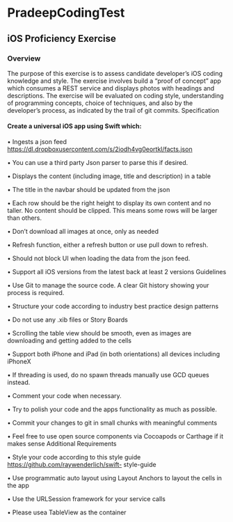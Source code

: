 # PradeepCodingTest

## iOS Proficiency Exercise



### Overview



The purpose of this exercise is to assess candidate developer’s iOS coding knowledge and style. The exercise involves build a “proof of concept” app which consumes a REST service and displays photos with headings and descriptions. The exercise will be evaluated on coding style, understanding of programming concepts, choice of techniques, and also by the developer’s process, as indicated by the trail of git commits.
Specification


#### Create a universal iOS app using Swift which:

• Ingests a json feed https://dl.dropboxusercontent.com/s/2iodh4vg0eortkl/facts.json

• You can use a third party Json parser to parse this if desired.

• Displays the content (including image, title and description) in a table

• The title in the navbar should be updated from the json

• Each row should be the right height to display its own content and no taller. No content should be clipped. This means some rows will be larger than others.

• Don’t download all images at once, only as needed

• Refresh function, either a refresh button or use pull down to refresh.

• Should not block UI when loading the data from the json feed.

• Support all iOS versions from the latest back at least 2 versions
Guidelines

• Use Git to manage the source code. A clear Git history showing your process is required.

• Structure your code according to industry best practice design patterns

• Do not use any .xib files or Story Boards

• Scrolling the table view should be smooth, even as images are downloading and getting
added to the cells

• Support both iPhone and iPad (in both orientations) all devices including iPhoneX

• If threading is used, do no spawn threads manually use GCD queues instead.

• Comment your code when necessary.

• Try to polish your code and the apps functionality as much as possible.

• Commit your changes to git in small chunks with meaningful comments

• Feel free to use open source components via Cocoapods or Carthage if it makes sense
Additional Requirements

• Style your code according to this style guide https://github.com/raywenderlich/swift- style-guide

• Use programmatic auto layout using Layout Anchors to layout the cells in the app

• Use the URLSession framework for your service calls

• Please usea TableView as the container
